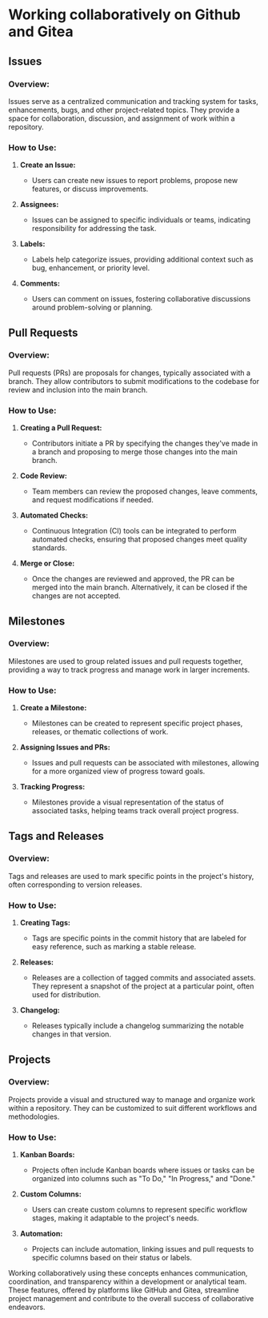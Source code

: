 # Working collaboratively on Github and Gitea

## Issues

### Overview:

Issues serve as a centralized communication and tracking system for tasks, enhancements, bugs, and other project-related topics. They provide a space for collaboration, discussion, and assignment of work within a repository.

### How to Use:

1. **Create an Issue:**
   - Users can create new issues to report problems, propose new features, or discuss improvements.

2. **Assignees:**
   - Issues can be assigned to specific individuals or teams, indicating responsibility for addressing the task.

3. **Labels:**
   - Labels help categorize issues, providing additional context such as bug, enhancement, or priority level.

4. **Comments:**
   - Users can comment on issues, fostering collaborative discussions around problem-solving or planning.

## Pull Requests

### Overview:

Pull requests (PRs) are proposals for changes, typically associated with a branch. They allow contributors to submit modifications to the codebase for review and inclusion into the main branch.

### How to Use:

1. **Creating a Pull Request:**
   - Contributors initiate a PR by specifying the changes they've made in a branch and proposing to merge those changes into the main branch.

2. **Code Review:**
   - Team members can review the proposed changes, leave comments, and request modifications if needed.

3. **Automated Checks:**
   - Continuous Integration (CI) tools can be integrated to perform automated checks, ensuring that proposed changes meet quality standards.

4. **Merge or Close:**
   - Once the changes are reviewed and approved, the PR can be merged into the main branch. Alternatively, it can be closed if the changes are not accepted.

## Milestones

### Overview:

Milestones are used to group related issues and pull requests together, providing a way to track progress and manage work in larger increments.

### How to Use:

1. **Create a Milestone:**
   - Milestones can be created to represent specific project phases, releases, or thematic collections of work.

2. **Assigning Issues and PRs:**
   - Issues and pull requests can be associated with milestones, allowing for a more organized view of progress toward goals.

3. **Tracking Progress:**
   - Milestones provide a visual representation of the status of associated tasks, helping teams track overall project progress.

## Tags and Releases

### Overview:

Tags and releases are used to mark specific points in the project's history, often corresponding to version releases.

### How to Use:

1. **Creating Tags:**
   - Tags are specific points in the commit history that are labeled for easy reference, such as marking a stable release.

2. **Releases:**
   - Releases are a collection of tagged commits and associated assets. They represent a snapshot of the project at a particular point, often used for distribution.

3. **Changelog:**
   - Releases typically include a changelog summarizing the notable changes in that version.

## Projects

### Overview:

Projects provide a visual and structured way to manage and organize work within a repository. They can be customized to suit different workflows and methodologies.

### How to Use:

1. **Kanban Boards:**
   - Projects often include Kanban boards where issues or tasks can be organized into columns such as "To Do," "In Progress," and "Done."

2. **Custom Columns:**
   - Users can create custom columns to represent specific workflow stages, making it adaptable to the project's needs.

3. **Automation:**
   - Projects can include automation, linking issues and pull requests to specific columns based on their status or labels.

Working collaboratively using these concepts enhances communication, coordination, and transparency within a development or analytical team. These features, offered by platforms like GitHub and Gitea, streamline project management and contribute to the overall success of collaborative endeavors.
